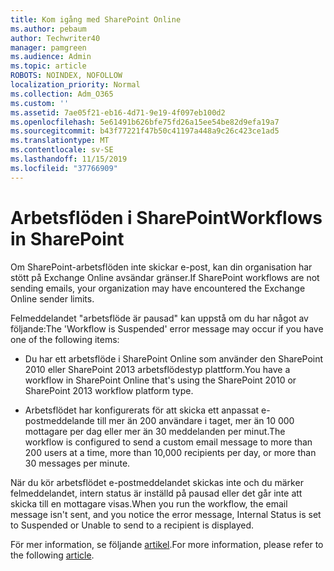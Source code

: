 ```yaml
---
title: Kom igång med SharePoint Online
ms.author: pebaum
author: Techwriter40
manager: pamgreen
ms.audience: Admin
ms.topic: article
ROBOTS: NOINDEX, NOFOLLOW
localization_priority: Normal
ms.collection: Adm_O365
ms.custom: ''
ms.assetid: 7ae05f21-eb16-4d71-9e19-4f097eb100d2
ms.openlocfilehash: 5e61491b626bfe75fd26a15ee54be82d9efa19a7
ms.sourcegitcommit: b43f77221f47b50c41197a448a9c26c423ce1ad5
ms.translationtype: MT
ms.contentlocale: sv-SE
ms.lasthandoff: 11/15/2019
ms.locfileid: "37766909"
---
```

# <a name="workflows-in-sharepoint"></a><span data-ttu-id="2cd49-102">Arbetsflöden i SharePoint</span><span class="sxs-lookup"><span data-stu-id="2cd49-102">Workflows in SharePoint</span></span>

<span data-ttu-id="2cd49-103">Om SharePoint-arbetsflöden inte skickar e-post, kan din organisation har stött på Exchange Online avsändar gränser.</span><span class="sxs-lookup"><span data-stu-id="2cd49-103">If SharePoint workflows are not sending emails, your organization may have encountered the Exchange Online sender limits.</span></span>

<span data-ttu-id="2cd49-104">Felmeddelandet "arbetsflöde är pausad" kan uppstå om du har något av följande:</span><span class="sxs-lookup"><span data-stu-id="2cd49-104">The 'Workflow is Suspended' error message may occur if you have one of the following items:</span></span>

- <span data-ttu-id="2cd49-105">Du har ett arbetsflöde i SharePoint Online som använder den SharePoint 2010 eller SharePoint 2013 arbetsflödestyp plattform.</span><span class="sxs-lookup"><span data-stu-id="2cd49-105">You have a workflow in SharePoint Online that's using the SharePoint 2010 or SharePoint 2013 workflow platform type.</span></span>

- <span data-ttu-id="2cd49-106">Arbetsflödet har konfigurerats för att skicka ett anpassat e-postmeddelande till mer än 200 användare i taget, mer än 10 000 mottagare per dag eller mer än 30 meddelanden per minut.</span><span class="sxs-lookup"><span data-stu-id="2cd49-106">The workflow is configured to send a custom email message to more than 200 users at a time, more than 10,000 recipients per day, or more than 30 messages per minute.</span></span>

<span data-ttu-id="2cd49-107">När du kör arbetsflödet e-postmeddelandet skickas inte och du märker felmeddelandet, intern status är inställd på pausad eller det går inte att skicka till en mottagare visas.</span><span class="sxs-lookup"><span data-stu-id="2cd49-107">When you run the workflow, the email message isn't sent, and you notice the error message, Internal Status is set to Suspended or Unable to send to a recipient is displayed.</span></span>

<span data-ttu-id="2cd49-108">För mer information, se följande [artikel](https://docs.microsoft.com/sharepoint/support/workflows/configured-workflow-fails-running).</span><span class="sxs-lookup"><span data-stu-id="2cd49-108">For more information, please refer to the following [article](https://docs.microsoft.com/sharepoint/support/workflows/configured-workflow-fails-running).</span></span>

